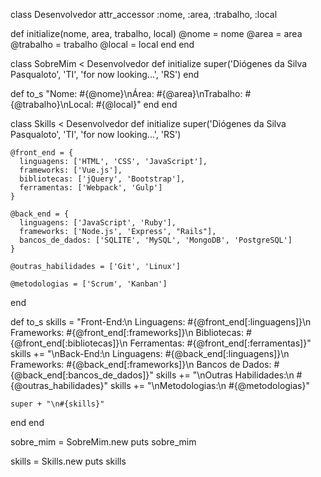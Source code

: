 
class Desenvolvedor
  attr_accessor :nome, :area, :trabalho, :local

  def initialize(nome, area, trabalho, local)
    @nome = nome
    @area = area
    @trabalho = trabalho
    @local = local
  end
end

class SobreMim < Desenvolvedor
  def initialize
    super('Diógenes da Silva Pasqualoto', 'TI', 'for now looking...', 'RS')
  end

  def to_s
    "Nome: #{@nome}\nÁrea: #{@area}\nTrabalho: #{@trabalho}\nLocal: #{@local}"
  end
end

class Skills < Desenvolvedor
  def initialize
    super('Diógenes da Silva Pasqualoto', 'TI', 'for now looking...', 'RS')

    @front_end = {
      linguagens: ['HTML', 'CSS', 'JavaScript'],
      frameworks: ['Vue.js'],
      bibliotecas: ['jQuery', 'Bootstrap'],
      ferramentas: ['Webpack', 'Gulp']
    }

    @back_end = {
      linguagens: ['JavaScript', 'Ruby'],
      frameworks: ['Node.js', 'Express', "Rails"],
      bancos_de_dados: ['SQLITE', 'MySQL', 'MongoDB', 'PostgreSQL']
    }

    @outras_habilidades = ['Git', 'Linux']

    @metodologias = ['Scrum', 'Kanban']
  end

  def to_s
    skills = "Front-End:\n  Linguagens: #{@front_end[:linguagens]}\n  Frameworks: #{@front_end[:frameworks]}\n  Bibliotecas: #{@front_end[:bibliotecas]}\n  Ferramentas: #{@front_end[:ferramentas]}"
    skills += "\nBack-End:\n  Linguagens: #{@back_end[:linguagens]}\n  Frameworks: #{@back_end[:frameworks]}\n  Bancos de Dados: #{@back_end[:bancos_de_dados]}"
    skills += "\nOutras Habilidades:\n  #{@outras_habilidades}"
    skills += "\nMetodologias:\n  #{@metodologias}"

    super + "\n#{skills}"
  end
end

sobre_mim = SobreMim.new
puts sobre_mim

skills = Skills.new
puts skills

